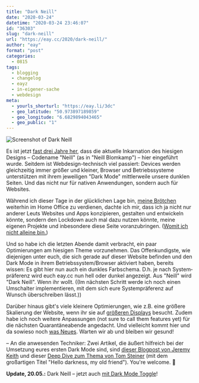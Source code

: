 ```yaml
---
title: "Dark Neill"
date: "2020-03-24"
datetime: "2020-03-24 23:46:07"
id: "36303"
slug: "dark-neill"
url: "https://eay.cc/2020/dark-neill/"
author: "eay"
format: "post"
categories:
  - 0815
tags:
  - blogging
  - changelog
  - eayz
  - in-eigener-sache
  - webdesign
meta:
  - yourls_shorturl: "https://eay.li/3dc"
  - geo_latitude: "50.973897189859"
  - geo_longitude: "6.6829894043465"
  - geo_public: "1"
---
```


![Screenshot of Dark Neill](https://eay.cc/uploads/2020/dark-neill.png)

Es ist jetzt [fast drei Jahre her](https://eay.cc/2017/introducing-neill/), dass die aktuelle Inkarnation des hiesigen Designs – Codename "Neill" (as in "Neill Blomkamp") – hier einge­führt wurde. Seitdem ist Webdesign-technisch viel passiert: Devices werden gleichzeitig immer größer und kleiner, Browser und Betriebs­systeme unterstützen mit ihrem jeweiligen "Dark Mode" mittlerweile unsere dunklen Seiten. Und das nicht nur für nativen Anwendungen, sondern auch für Websites.

Während ich dieser Tage in der glücklichen Lage bin, [meine Brötchen](https://hypercode.de) weiterhin im Home Office zu verdienen, dachte ich mir, dass ich ja nicht nur anderer Leuts Websites und Apps konzipieren, gestalten und entwickeln könnte, sondern den Lockdown auch mal dazu nutzen könnte, meine eigenen Projekte und inbe­sondere diese Seite voran­zubringen. ([Womit ich nicht alleine bin.](https://adactio.com/journal/16585))

Und so habe ich die letzten Abende damit verbracht, ein paar Optimierungen am hiesigen Theme vorzunehmen. Das Offenkundigste, wie diejenigen unter euch, die sich gerade auf dieser Website befinden und den Dark Mode in ihrem Betriebssystem/Browser aktiviert haben, bereits wissen: Es gibt hier nun auch ein dunkles Farbschema. D.h. je nach System­präferenz wird euch eay.cc nun hell oder dunkel angezeigt. Aus "Neill" wird "Dark Neill". Wenn ihr wollt. ((Im nächsten Schritt werde ich noch einen Umschalter implementieren, mit dem sich eure System­präferenz auf Wunsch überschreiben lässt.))

Darüber hinaus gibt's viele kleinere Opti­mierungen, wie z.B. eine größere Skalierung der Website, wenn ihr sie auf [größeren Displays](https://eay.cc/2020/eventuell-habe-ich-das-mit-dem-home-office-uebertrieben/) besucht. Zudem habe ich noch weitere Anpassungen (not sure to call them features yet) für die nächsten Quarantäne­abende angedacht. Und vielleicht kommt hier und da sowieso noch [was Neues](https://twitter.com/eay/status/1240755448367722497). Warten wir ab und bleiben wir gesund!

– An die anwesenden Techniker: Zwei Artikel, die äußert hilfreich bei der Um­setzung eures ersten Dark Mode sind, sind [dieser Blogpost von Jeremy Keith](https://adactio.com/journal/15941) und dieser [Deep Dive zum Thema von Tom Steiner](https://web.dev/prefers-color-scheme/) (mit dem großartigen Titel "Hello darkness, my old friend"). You're welcome. 🌚

**Update, 20.05.:** Dark Neill – jetzt auch [mit Dark Mode Toggle](https://eay.cc/2020/dark-mode-toggle/)!
